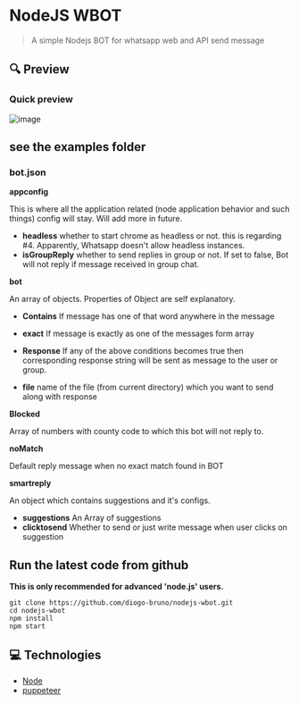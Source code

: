 # NodeJS WBOT

> A simple Nodejs BOT for whatsapp web and API send message

## 🔍 Preview

### Quick preview

![image](https://user-images.githubusercontent.com/11491923/96534187-9e31e900-1265-11eb-8211-ae0b4174aebe.png)

## see the examples folder

### bot.json

**appconfig**

This is where all the application related (node application behavior and such things) config will stay. Will add more in future.

- **headless** whether to start chrome as headless or not. this is regarding #4. Apparently, Whatsapp doesn't allow headless instances.
- **isGroupReply** whether to send replies in group or not. If set to false, Bot will not reply if message received in group chat.

**bot**

An array of objects. Properties of Object are self explanatory.

- **Contains** If message has one of that word anywhere in the message
- **exact** If message is exactly as one of the messages form array

- **Response** If any of the above conditions becomes true then corresponding response string will be sent as message to the user or group.

- **file** name of the file (from current directory) which you want to send along with response

**Blocked**

Array of numbers with county code to which this bot will not reply to.

**noMatch**

Default reply message when no exact match found in BOT

**smartreply**

An object which contains suggestions and it's configs.

- **suggestions** An Array of suggestions
- **clicktosend** Whether to send or just write message when user clicks on suggestion

## Run the latest code from github

**This is only recommended for advanced 'node.js' users.**

```
git clone https://github.com/diogo-bruno/nodejs-wbot.git
cd nodejs-wbot
npm install
npm start
```

## 💻 Technologies

- [Node](https://nodejs.org/en/)
- [puppeteer](https://github.com/GoogleChrome/puppeteer)
